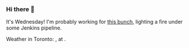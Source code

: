 ### Hi there :wave:

It's Wednesday! I'm probably working for [this bunch](https://github.com/kohofinancial), lighting a fire under some Jenkins pipeline.

Weather in Toronto: , at .
